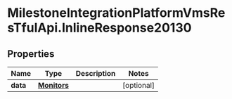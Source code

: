 # MilestoneIntegrationPlatformVmsResTfulApi.InlineResponse20130

## Properties
Name | Type | Description | Notes
------------ | ------------- | ------------- | -------------
**data** | [**Monitors**](Monitors.md) |  | [optional] 
